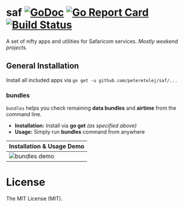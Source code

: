 # saf [![GoDoc](http://img.shields.io/badge/go-documentation-blue.svg?style=flat)](https://godoc.org/github.com/peteretelej/saf) [![Go Report Card](https://goreportcard.com/badge/github.com/peteretelej/saf)](https://goreportcard.com/report/github.com/peteretelej/saf) [![Build Status](https://img.shields.io/travis/peteretelej/saf.svg?style=flat)](https://travis-ci.org/peteretelej/saf)

A set of nifty apps and utilities for Safaricom services. _Mostly weekend projects._

## General Installation 
Install all included apps via `go get -u github.com/peteretelej/saf/...` 

### bundles
`bundles` helps you check remaining __data bundles__ and __airtime__ from the command line.

   - __Installation:__ Install via __go get__ _(as specified above)_ 
   - __Usage:__ Simply run __bundles__ command from anywhere

| Installation & Usage Demo|
|-----|
| ![bundles demo](https://cloud.githubusercontent.com/assets/2271973/24567001/767d8ad2-1664-11e7-8cf5-38992d6e2ff6.gif) |



# License
The MIT License (MIT).
